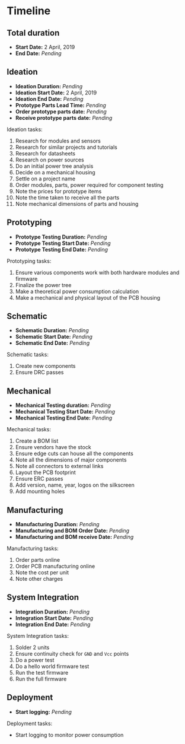 # Timeline

## Total duration

- **Start Date:** 2 April, 2019
- **End Date:** *Pending*

## Ideation

- **Ideation Duration:** *Pending*
- **Ideation Start Date:** 2 April, 2019
- **Ideation End Date:** *Pending*
- **Prototype Parts Lead Time:** *Pending*
- **Order prototype parts date:** *Pending*
- **Receive prototype parts date:** *Pending*

Ideation tasks:

1. Research for modules and sensors
1. Research for similar projects and tutorials
1. Research for datasheets
1. Research on power sources
1. Do an initial power tree analysis
1. Decide on a mechanical housing
1. Settle on a project name
1. Order modules, parts, power required for component testing
1. Note the prices for prototype items
1. Note the time taken to receive all the parts
1. Note mechanical dimensions of parts and housing

## Prototyping

- **Prototype Testing Duration:** *Pending*
- **Prototype Testing Start Date:** *Pending*
- **Prototype Testing End Date:** *Pending*

Prototyping tasks:

1. Ensure various components work with both hardware modules and firmware
1. Finalize the power tree
1. Make a theoretical power consumption calculation
1. Make a mechanical and physical layout of the PCB housing

## Schematic

- **Schematic Duration:** *Pending*
- **Schematic Start Date:** *Pending*
- **Schematic End Date:** *Pending*

Schematic tasks:

1. Create new components
1. Ensure DRC passes

## Mechanical

- **Mechanical Testing duration:** *Pending*
- **Mechanical Testing Start Date:** *Pending*
- **Mechanical Testing End Date:** *Pending*

Mechanical tasks:

1. Create a BOM list
1. Ensure vendors have the stock
1. Ensure edge cuts can house all the components
1. Note all the dimensions of major components
1. Note all connectors to external links
1. Layout the PCB footprint
1. Ensure ERC passes
1. Add version, name, year, logos on the silkscreen
1. Add mounting holes

## Manufacturing

- **Manufacturing Duration:** *Pending*
- **Manufacturing and BOM Order Date:** *Pending*
- **Manufacturing and BOM receive Date:** *Pending*

Manufacturing tasks:

1. Order parts online
1. Order PCB manufacturing online
1. Note the cost per unit
1. Note other charges

## System Integration

- **Integration Duration:** *Pending*
- **Integration Start Date:** *Pending*
- **Integration End Date:** *Pending*

System Integration tasks:

1. Solder 2 units
1. Ensure continuity check for `GND` and `Vcc` points
1. Do a power test
1. Do a hello world firmware test
1. Run the test firmware
1. Run the full firmware

## Deployment

- **Start logging:** *Pending*

Deployment tasks:

- Start logging to monitor power consumption
